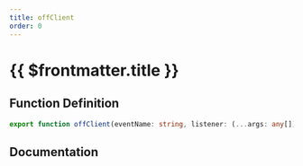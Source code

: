 ```yaml
---
title: offClient
order: 0
---
```


# {{ $frontmatter.title }}

## Function Definition

```ts
export function offClient(eventName: string, listener: (...args: any[]) => void): void;
```

## Documentation

<!--@include: ./parts/offClient.md-->
